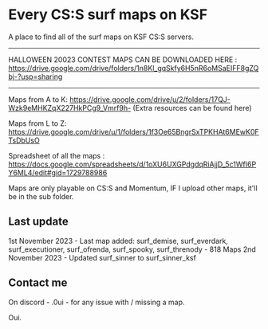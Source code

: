 # Every CS:S surf maps on KSF

A place to find all of the surf maps on KSF CS:S servers.

_____________________________________________________

HALLOWEEN 20023 CONTEST MAPS CAN BE DOWNLOADED HERE : https://drive.google.com/drive/folders/1n8Kl_gqSkfy6H5nR6oMSaEIFF8gZQbj-?usp=sharing

_____________________________________________________

Maps from A to K: https://drive.google.com/drive/u/2/folders/17QJ-Wzk9eMHKZqX227HkPCg9_Vmrf9h-
(Extra resources can be found here)


Maps from L to Z: https://drive.google.com/drive/u/1/folders/1f3Oe65BngrSxTPKHAt6MEwK0FTsDbUsO


Spreadsheet of all the maps : https://docs.google.com/spreadsheets/d/1oXU6UXGPdgdqRiAjjD_5c1WfI6PY6ML4/edit#gid=1729788986


Maps are only playable on CS:S and Momentum, IF I upload other maps, it'll be in the sub folder.

## Last update

1st November 2023 - Last map added: surf_demise, surf_everdark, surf_executioner, surf_ofrenda, surf_spooky, surf_threnody - 818 Maps
2nd November 2023 - Updated surf_sinner to surf_sinner_ksf

## Contact me 
On discord - .0ui - for any issue with / missing a map.

Oui.
